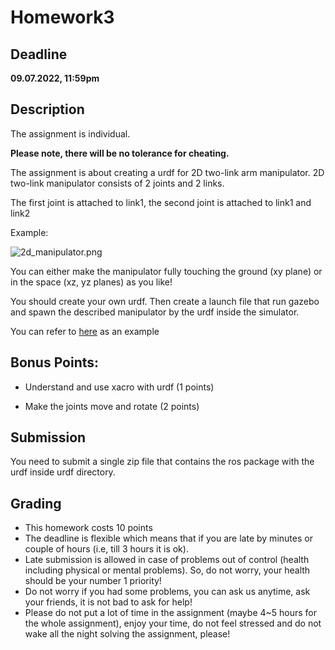 # Homework3


## Deadline

**09.07.2022, 11:59pm**


## Description
The assignment is individual. 

**Please note, there will be no tolerance for cheating.**

The assignment is about creating a urdf for 2D two-link arm manipulator. 2D two-link manipulator consists of 2 joints and 2 links. 

The first joint is attached to link1, the second joint is attached to link1 and link2

Example:

![2d_manipulator.png](https://encrypted-tbn0.gstatic.com/images?q=tbn:ANd9GcRMlShf6lnqFre7doZchkEVWwVymN_W3Onvjg&usqp=CAU)

You can either make the manipulator fully touching the ground (xy plane) or in the space (xz, yz planes) as you like! 

You should create your own urdf. Then create a launch file that run gazebo and spawn the described manipulator by the urdf inside the simulator.



You can refer to [here](https://github.com/hany606/Introduction-to-Manipulators-FoR_Fall20IU/tree/main/assignment2_ros) as an example

## Bonus Points:

* Understand and use xacro with urdf (1 points)

* Make the joints move and rotate (2 points)

## Submission

You need to submit a single zip file that contains the ros package with the urdf inside urdf directory.

## Grading

* This homework costs 10 points
* The deadline is flexible which means that if you are late by minutes or couple of hours (i.e, till 3 hours it is ok).
* Late submission is allowed in case of problems out of control (health including physical or mental problems). So, do not worry, your health should be your number 1 priority!
* Do not worry if you had some problems, you can ask us anytime, ask your friends, it is not bad to ask for help!
* Please do not put a lot of time in the assignment (maybe 4~5 hours for the whole assignment), enjoy your time, do not feel stressed and do not wake all the night solving the assignment, please!


